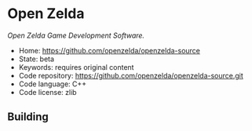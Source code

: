 # Open Zelda

_Open Zelda Game Development Software._

- Home: https://github.com/openzelda/openzelda-source
- State: beta
- Keywords: requires original content
- Code repository: https://github.com/openzelda/openzelda-source.git
- Code language: C++
- Code license: zlib

## Building

